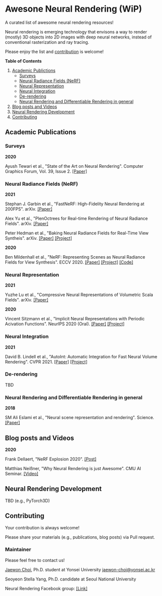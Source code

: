 # Awesone Neural Rendering (WiP)

A curated list of awesome neural rendering resources!

Neural rendering is emerging technology that envisons a way to render (mostly) 3D objects into 2D images with deep neural networks, instead of conventional rasterization and ray tracing.

Please enjoy the list and [contribution](#contributing) is welcome!

**Table of Contents**

1. [Academic Publictions](#academic-publications)
    * [Surveys](#surveys)
    * [Neural Radiance Fields (NeRF)](#neural-radiance-fields-nerf)
    * [Neural Representation](#neural-representation)
    * [Neural Integration](#neural-integration)
    * [De-rendering](#de-rendering)
    * [Neural Rendering and Differentiable Rendering in general](#neural-rendering-and-differentiable-rendering-in-general)
3. [Blog posts and Videos](#blog-posts-and-videos)
4. [Neural Rendering Development](#neural-rendering-development)
5. [Contributing](#contributing)

## Academic Publications


### Surveys

**2020**

Ayush Tewari et al., "State of the Art on Neural Rendering". Computer Graphics Forum, Vol. 39, Issue 2. [[Paper]](https://arxiv.org/abs/2004.03805)

### Neural Radiance Fields (NeRF)

**2021**

Stephan J. Garbin et al., "FastNeRF: High-Fidelity Neural Rendering at 200FPS". arXiv. [[Paper]](https://arxiv.org/abs/2103.10380)

Alex Yu et al., "PlenOctrees for Real-time Rendering of Neural Radiance Fields". arXiv. [[Paper]](https://arxiv.org/abs/2103.14024)

Peter Hedman et al., "Baking Neural Radiance Fields for Real-Time View Syntheis". arXiv. [[Paper]](https://arxiv.org/abs/2103.14645) [[Project]](https://phog.github.io/snerg/)

**2020**

Ben Mildenhall et al., "NeRF: Representing Scenes as Neural Radiance Fields for View Synthesis". ECCV 2020. [[Paper]](https://arxiv.org/abs/2003.08934) [[Project]](https://www.matthewtancik.com/nerf) [[Code]](https://github.com/bmild/nerf)

### Neural Representation

**2021**

Yuzhe Lu et al., "Compressive Neural Representations of Volumetric Scala Fields". arXiv. [[Paper]](https://arxiv.org/abs/2104.04523)

**2020**

Vincent Sitzmann et al., "Implicit Neural Representations with Periodic Acivation Functions". NeurIPS 2020 (Oral). [[Paper]](https://arxiv.org/abs/2006.09661) [[Project]](https://vsitzmann.github.io/siren/)

### Neural Integration

**2021**

David B. Lindell et al., "AutoInt: Automatic Integration for Fast Neural Volume Rendering". CVPR 2021. [[Paper]](https://arxiv.org/abs/2012.01714) [[Project]](http://www.computationalimaging.org/publications/automatic-integration/)

### De-rendering

TBD

### Neural Rendering and Differentiable Rendering in general

**2018**

SM Ali Eslami et al., "Neural scene representation and rendering". Science. [[Paper]](https://science.sciencemag.org/content/360/6394/1204.abstract)

## Blog posts and Videos

**2020**

Frank Dellaert, "NeRF Explosion 2020". [[Post]](https://dellaert.github.io/NeRF/)

Matthias Neißner, "Why Neural Rendering is just Awesome". CMU AI Seminar. [[Video]](https://www.youtube.com/watch?v=zNvS5hQsWEo)

## Neural Rendering Development

TBD (e.g., PyTorch3D)

## Contributing

Your contribution is always welcome!

Please share your materials (e.g., publications, blog posts) via Pull request.

### Maintainer

Please feel free to contact us!

[Jaewon Choi](https://sites.google.com/view/jaewon-choi), Ph.D. student at Yonsei University <jaewon-choi@yonsei.ac.kr>

Seoyeon Stella Yang, Ph.D. candidate at Seoul National University

Neural Rendering Facebook group: [[Link]](https://www.facebook.com/groups/neuralrendering)
